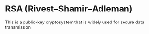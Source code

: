 # RSA (Rivest–Shamir–Adleman) #
This is a public-key cryptosystem that is widely used for secure data transmission
